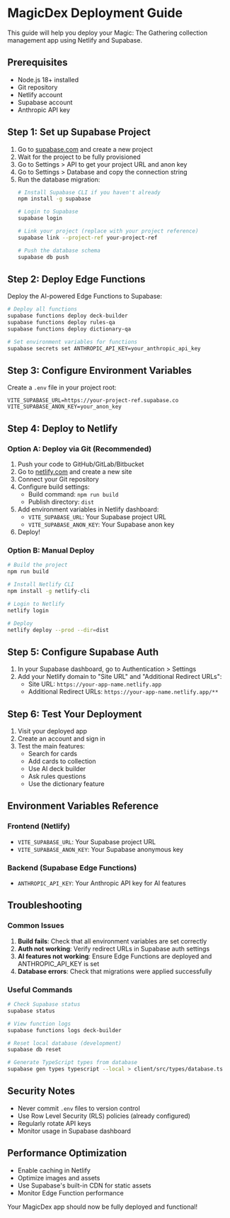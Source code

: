 # MagicDex Deployment Guide

This guide will help you deploy your Magic: The Gathering collection management app using Netlify and Supabase.

## Prerequisites

- Node.js 18+ installed
- Git repository
- Netlify account
- Supabase account
- Anthropic API key

## Step 1: Set up Supabase Project

1. Go to [supabase.com](https://supabase.com) and create a new project
2. Wait for the project to be fully provisioned
3. Go to Settings > API to get your project URL and anon key
4. Go to Settings > Database and copy the connection string
5. Run the database migration:
   ```bash
   # Install Supabase CLI if you haven't already
   npm install -g supabase
   
   # Login to Supabase
   supabase login
   
   # Link your project (replace with your project reference)
   supabase link --project-ref your-project-ref
   
   # Push the database schema
   supabase db push
   ```

## Step 2: Deploy Edge Functions

Deploy the AI-powered Edge Functions to Supabase:

```bash
# Deploy all functions
supabase functions deploy deck-builder
supabase functions deploy rules-qa
supabase functions deploy dictionary-qa

# Set environment variables for functions
supabase secrets set ANTHROPIC_API_KEY=your_anthropic_api_key
```

## Step 3: Configure Environment Variables

Create a `.env` file in your project root:

```env
VITE_SUPABASE_URL=https://your-project-ref.supabase.co
VITE_SUPABASE_ANON_KEY=your_anon_key
```

## Step 4: Deploy to Netlify

### Option A: Deploy via Git (Recommended)

1. Push your code to GitHub/GitLab/Bitbucket
2. Go to [netlify.com](https://netlify.com) and create a new site
3. Connect your Git repository
4. Configure build settings:
   - Build command: `npm run build`
   - Publish directory: `dist`
5. Add environment variables in Netlify dashboard:
   - `VITE_SUPABASE_URL`: Your Supabase project URL
   - `VITE_SUPABASE_ANON_KEY`: Your Supabase anon key
6. Deploy!

### Option B: Manual Deploy

```bash
# Build the project
npm run build

# Install Netlify CLI
npm install -g netlify-cli

# Login to Netlify
netlify login

# Deploy
netlify deploy --prod --dir=dist
```

## Step 5: Configure Supabase Auth

1. In your Supabase dashboard, go to Authentication > Settings
2. Add your Netlify domain to "Site URL" and "Additional Redirect URLs":
   - Site URL: `https://your-app-name.netlify.app`
   - Additional Redirect URLs: `https://your-app-name.netlify.app/**`

## Step 6: Test Your Deployment

1. Visit your deployed app
2. Create an account and sign in
3. Test the main features:
   - Search for cards
   - Add cards to collection
   - Use AI deck builder
   - Ask rules questions
   - Use the dictionary feature

## Environment Variables Reference

### Frontend (Netlify)
- `VITE_SUPABASE_URL`: Your Supabase project URL
- `VITE_SUPABASE_ANON_KEY`: Your Supabase anonymous key

### Backend (Supabase Edge Functions)
- `ANTHROPIC_API_KEY`: Your Anthropic API key for AI features

## Troubleshooting

### Common Issues

1. **Build fails**: Check that all environment variables are set correctly
2. **Auth not working**: Verify redirect URLs in Supabase auth settings
3. **AI features not working**: Ensure Edge Functions are deployed and ANTHROPIC_API_KEY is set
4. **Database errors**: Check that migrations were applied successfully

### Useful Commands

```bash
# Check Supabase status
supabase status

# View function logs
supabase functions logs deck-builder

# Reset local database (development)
supabase db reset

# Generate TypeScript types from database
supabase gen types typescript --local > client/src/types/database.ts
```

## Security Notes

- Never commit `.env` files to version control
- Use Row Level Security (RLS) policies (already configured)
- Regularly rotate API keys
- Monitor usage in Supabase dashboard

## Performance Optimization

- Enable caching in Netlify
- Optimize images and assets
- Use Supabase's built-in CDN for static assets
- Monitor Edge Function performance

Your MagicDex app should now be fully deployed and functional!
